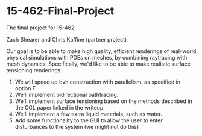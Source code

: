 # 15-462-Final-Project
The final project for 15-462

Zach Shearer and Chris Kaffine (partner project)

Our goal is to be able to make high quality, efficient renderings of real-world physical simulations  with PDEs on meshes, by combining raytracing with mesh dynamics. Specifically, we'd like to be able to make realistic surface tensioning renderings.

1) We will speed up bvh construction with parallelism, as specified in option F.
2) We'll implement bidirectional pathtracing.
3) We'll implement surface tensioning based on the methods described in the CGL paper linked in the writeup.
4) We'll implement a few extra liquid materials, such as water.
5) Add some functionality to the GUI to allow the user to enter disturbances to the system (we might not do this)
